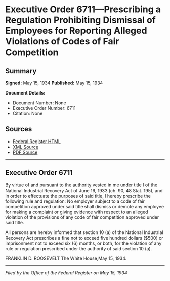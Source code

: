 # Executive Order 6711—Prescribing a Regulation Prohibiting Dismissal of Employees for Reporting Alleged Violations of Codes of Fair Competition

## Summary

**Signed:** May 15, 1934
**Published:** May 15, 1934

**Document Details:**
- Document Number: None
- Executive Order Number: 6711
- Citation: None

## Sources
- [Federal Register HTML](https://www.presidency.ucsb.edu/documents/executive-order-6711-prescribing-regulation-prohibiting-dismissal-employees-for-reporting)
- [XML Source](None)
- [PDF Source](None)

---

## Executive Order 6711

By virtue of and pursuant to the authority vested in me under title I of the National Industrial Recovery Act of June 16, 1933 (ch. 90, 48 Stat. 195), and in order to effectuate the purposes of said title, I hereby prescribe the following rule and regulation:
No employer subject to a code of fair competition approved under said title shall dismiss or demote any employee for making a complaint or giving evidence with respect to an alleged violation of the provisions of any code of fair competition approved under said title.

All persons are hereby informed that section 10 (a) of the National Industrial Recovery Act prescribes a fine not to exceed five hundred dollars ($500) or imprisonment not to exceed six (6) months, or both, for the violation of any rule or regulation prescribed under the authority of said section 10 (a).

FRANKLIN D. ROOSEVELT
The White House,May 15, 1934.

---

*Filed by the Office of the Federal Register on May 15, 1934*
